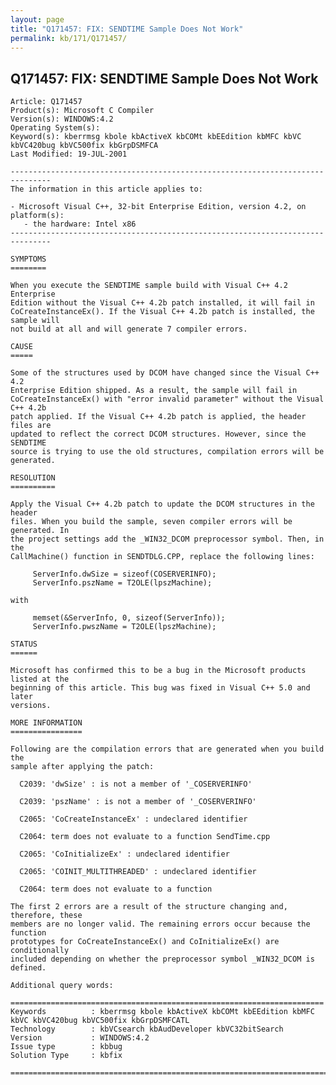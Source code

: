 ```yaml
---
layout: page
title: "Q171457: FIX: SENDTIME Sample Does Not Work"
permalink: kb/171/Q171457/
---
```


## Q171457: FIX: SENDTIME Sample Does Not Work

	Article: Q171457
	Product(s): Microsoft C Compiler
	Version(s): WINDOWS:4.2
	Operating System(s): 
	Keyword(s): kberrmsg kbole kbActiveX kbCOMt kbEEdition kbMFC kbVC kbVC420bug kbVC500fix kbGrpDSMFCA
	Last Modified: 19-JUL-2001
	
	-------------------------------------------------------------------------------
	The information in this article applies to:
	
	- Microsoft Visual C++, 32-bit Enterprise Edition, version 4.2, on platform(s):
	   - the hardware: Intel x86 
	-------------------------------------------------------------------------------
	
	SYMPTOMS
	========
	
	When you execute the SENDTIME sample build with Visual C++ 4.2 Enterprise
	Edition without the Visual C++ 4.2b patch installed, it will fail in
	CoCreateInstanceEx(). If the Visual C++ 4.2b patch is installed, the sample will
	not build at all and will generate 7 compiler errors.
	
	CAUSE
	=====
	
	Some of the structures used by DCOM have changed since the Visual C++ 4.2
	Enterprise Edition shipped. As a result, the sample will fail in
	CoCreateInstanceEx() with "error invalid parameter" without the Visual C++ 4.2b
	patch applied. If the Visual C++ 4.2b patch is applied, the header files are
	updated to reflect the correct DCOM structures. However, since the SENDTIME
	source is trying to use the old structures, compilation errors will be
	generated.
	
	RESOLUTION
	==========
	
	Apply the Visual C++ 4.2b patch to update the DCOM structures in the header
	files. When you build the sample, seven compiler errors will be generated. In
	the project settings add the _WIN32_DCOM preprocessor symbol. Then, in the
	CallMachine() function in SENDTDLG.CPP, replace the following lines:
	
	     ServerInfo.dwSize = sizeof(COSERVERINFO);
	     ServerInfo.pszName = T2OLE(lpszMachine);
	
	with
	
	     memset(&ServerInfo, 0, sizeof(ServerInfo));
	     ServerInfo.pwszName = T2OLE(lpszMachine);
	
	STATUS
	======
	
	Microsoft has confirmed this to be a bug in the Microsoft products listed at the
	beginning of this article. This bug was fixed in Visual C++ 5.0 and later
	versions.
	
	MORE INFORMATION
	================
	
	Following are the compilation errors that are generated when you build the
	sample after applying the patch:
	
	  C2039: 'dwSize' : is not a member of '_COSERVERINFO'
	
	  C2039: 'pszName' : is not a member of '_COSERVERINFO'
	
	  C2065: 'CoCreateInstanceEx' : undeclared identifier
	
	  C2064: term does not evaluate to a function SendTime.cpp
	
	  C2065: 'CoInitializeEx' : undeclared identifier
	
	  C2065: 'COINIT_MULTITHREADED' : undeclared identifier
	
	  C2064: term does not evaluate to a function
	
	The first 2 errors are a result of the structure changing and, therefore, these
	members are no longer valid. The remaining errors occur because the function
	prototypes for CoCreateInstanceEx() and CoInitializeEx() are conditionally
	included depending on whether the preprocessor symbol _WIN32_DCOM is defined.
	
	Additional query words:
	
	======================================================================
	Keywords          : kberrmsg kbole kbActiveX kbCOMt kbEEdition kbMFC kbVC kbVC420bug kbVC500fix kbGrpDSMFCATL 
	Technology        : kbVCsearch kbAudDeveloper kbVC32bitSearch
	Version           : WINDOWS:4.2
	Issue type        : kbbug
	Solution Type     : kbfix
	
	=============================================================================
	
